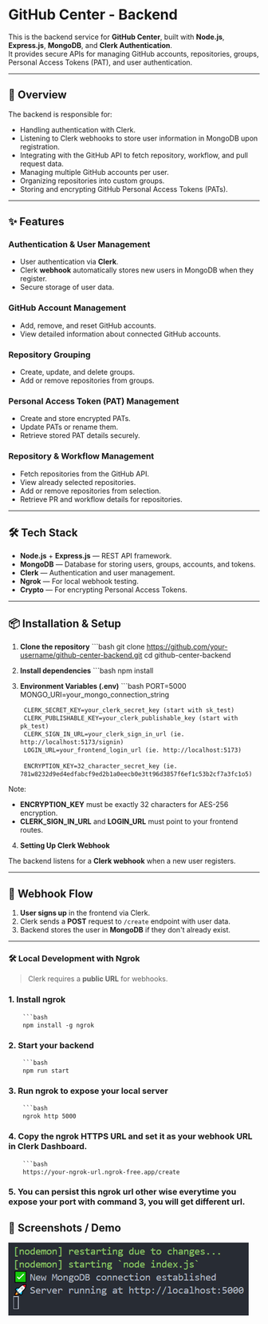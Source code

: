 # GitHub Center - Backend

This is the backend service for **GitHub Center**, built with **Node.js**, **Express.js**, **MongoDB**, and **Clerk Authentication**.  
It provides secure APIs for managing GitHub accounts, repositories, groups, Personal Access Tokens (PAT), and user authentication.

---

## 🚀 Overview

The backend is responsible for:

- Handling authentication with Clerk.
- Listening to Clerk webhooks to store user information in MongoDB upon registration.
- Integrating with the GitHub API to fetch repository, workflow, and pull request data.
- Managing multiple GitHub accounts per user.
- Organizing repositories into custom groups.
- Storing and encrypting GitHub Personal Access Tokens (PATs).

---

## ✨ Features

### **Authentication & User Management**

- User authentication via **Clerk**.
- Clerk **webhook** automatically stores new users in MongoDB when they register.
- Secure storage of user data.

### **GitHub Account Management**

- Add, remove, and reset GitHub accounts.
- View detailed information about connected GitHub accounts.

### **Repository Grouping**

- Create, update, and delete groups.
- Add or remove repositories from groups.

### **Personal Access Token (PAT) Management**

- Create and store encrypted PATs.
- Update PATs or rename them.
- Retrieve stored PAT details securely.

### **Repository & Workflow Management**

- Fetch repositories from the GitHub API.
- View already selected repositories.
- Add or remove repositories from selection.
- Retrieve PR and workflow details for repositories.

---

## 🛠 Tech Stack

- **Node.js** + **Express.js** — REST API framework.
- **MongoDB** — Database for storing users, groups, accounts, and tokens.
- **Clerk** — Authentication and user management.
- **Ngrok** — For local webhook testing.
- **Crypto** — For encrypting Personal Access Tokens.

---

## 📦 Installation & Setup

1. **Clone the repository**
        ```bash
        git clone https://github.com/your-username/github-center-backend.git
        cd github-center-backend


2. **Install dependencies**
        ```bash
        npm install


3. **Environment Variables (.env)**
        ```bash
        PORT=5000
        MONGO_URI=your_mongo_connection_string

        CLERK_SECRET_KEY=your_clerk_secret_key (start with sk_test)
        CLERK_PUBLISHABLE_KEY=your_clerk_publishable_key (start with pk_test)
        CLERK_SIGN_IN_URL=your_clerk_sign_in_url (ie. http://localhost:5173/signin)
        LOGIN_URL=your_frontend_login_url (ie. http://localhost:5173)

        ENCRYPTION_KEY=32_character_secret_key (ie. 781w8232d9ed4edfabcf9ed2b1a0eecb0e3tt96d3857f6ef1c53b2cf7a3fc1o5)


Note:

- **ENCRYPTION_KEY** must be exactly 32 characters for AES-256 encryption.
- **CLERK_SIGN_IN_URL** and **LOGIN_URL** must point to your frontend routes.

4. **Setting Up Clerk Webhook**

The backend listens for a **Clerk webhook** when a new user registers.

---

## 📜 Webhook Flow

1. **User signs up** in the frontend via Clerk.
2. Clerk sends a **POST** request to `/create` endpoint with user data.
3. Backend stores the user in **MongoDB** if they don't already exist.

---

### 🛠 Local Development with Ngrok

> Clerk requires a **public URL** for webhooks.

### 1. Install ngrok
        ```bash
        npm install -g ngrok


### 2. Start your backend
        ```bash
        npm run start


### 3. Run ngrok to expose your local server
        ```bash
        ngrok http 5000


### 4. Copy the ngrok HTTPS URL and set it as your webhook URL in Clerk Dashboard.
        ```bash
        https://your-ngrok-url.ngrok-free.app/create


### 5. You can persist this ngrok url other wise everytime you expose your port with command 3, you will get different url.

## 📸 Screenshots / Demo

![CLI View](public/cli.png)
